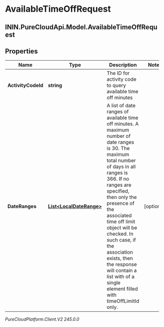 # AvailableTimeOffRequest

## ININ.PureCloudApi.Model.AvailableTimeOffRequest

## Properties

|Name | Type | Description | Notes|
|------------ | ------------- | ------------- | -------------|
| **ActivityCodeId** | **string** | The ID for activity code to query available time off minutes | |
| **DateRanges** | [**List&lt;LocalDateRange&gt;**](LocalDateRange) | A list of date ranges of available time off minutes. A maximum number of date ranges is 30. The maximum total number of days in all ranges is 366. If no ranges are specified, then only the presence of the associated time off limit object will be checked. In such case, if the association exists, then the response will contain a list with of a single element filled with timeOffLimitId only. | [optional] |



_PureCloudPlatform.Client.V2 245.0.0_
